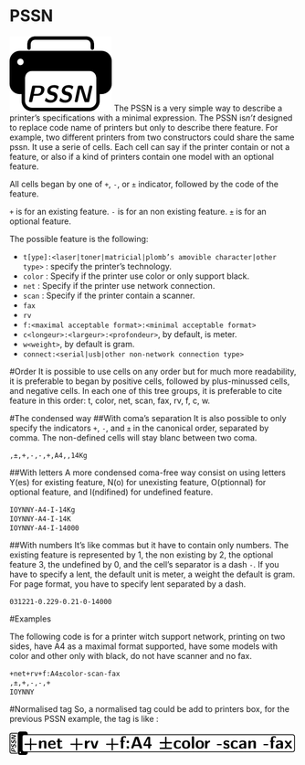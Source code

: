 # PSSN

![Logo](./pssnlogo.png)
The PSSN is a very simple way to describe a printer’s specifications with a minimal expression.
The PSSN is*n’t* designed to replace code name of printers but only to describe there feature. For example, two different printers from two constructors could share the same pssn.
It use a serie of cells. Each cell can say if the printer contain or not a feature, or also if a kind of printers contain one model with an optional feature.


All cells began by one of `+`, `-`, or `±` indicator, followed by the code of the feature.

`+` is for an existing feature.
`-` is for an non existing feature.
`±` is for an optional feature.


The possible feature is the following:

* `t[ype]:<laser|toner|matricial|plomb’s amovible character|other type>` : specify the printer’s technology.
* `color` : Specify if the printer use color or only support black.
* `net` : Specify if the printer use network connection.
* `scan` : Specify if the printer contain a scanner.
* `fax`
* `rv`
* `f:<maximal acceptable format>:<minimal acceptable format>`
* `c<longeur>:<largeur>:<profondeur>`, by default, is meter.
* `w<weight>`, by default is gram.
* `connect:<serial|usb|other non-network connection type>`


#Order
It is possible to use cells on any order but for much more readability, it is preferable to began by positive cells, followed by plus-minussed cells, and negative cells. In each one of this tree groups, it is preferable to cite feature in this order: t, color, net, scan, fax, rv, f, c, w.

#The condensed way
##With coma’s separation
It is also possible to only specify the indicators `+`, `-`, and `±` in the canonical order, separated by comma. The non-defined cells will stay blanc between two coma.

    ,±,+,-,-,+,A4,,14Kg

##With letters
A more condensed coma-free way consist on using letters Y(es) for existing feature, N(o) for unexisting feature, O(ptionnal) for optional feature, and I(ndifined) for undefined feature.

    IOYNNY-A4-I-14Kg
    IOYNNY-A4-I-14K
    IOYNNY-A4-I-14000

##With numbers
It’s like commas but it have to contain only numbers.
The existing feature is represented by 1, the non existing by 2, the optional feature 3, the undefined by 0, and the cell’s separator is a dash `-`. If you have to specify a lent, the default unit is meter, a weight the default is gram. For page format, you have to specify lent separated by a dash.

    031221-0.229-0.21-0-14000

#Examples

The following code is for a printer witch support network, printing on two sides, have A4 as a maximal format supported, have some models with color and other only with black, do not have scanner and no fax.

    +net+rv+f:A4±color-scan-fax
    ,±,+,-,-,+
    IOYNNY

#Normalised tag
So, a normalised tag could be add to printers box, for the previous PSSN example, the tag is like :

![Example tag](./tagexample.png)
